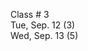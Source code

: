
<div class="lecture1">

<!--
<div class="lecture1">
<div class="lecture2">
<div class="recitation">
<div class="important">
-->
<div class="column_date">

Class # 3 <br> 
Tue, Sep. 12 (3)<br> 
Wed, Sep. 13 (5)



</div>

<div class="column_materials">
<p markdown="block">



</p>
</div>

<div class="column_assign">
<p markdown="block">



</p>
</div>
    
</div>
